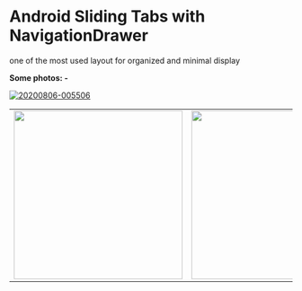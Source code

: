 # Android Sliding Tabs with NavigationDrawer

one of the most used layout for organized and minimal display

**Some photos: -** <br>

<a href="https://ibb.co/z4HfsgL"><img src="https://i.ibb.co/1mJ2ZNp/20200806-005506.gif" alt="20200806-005506" border="0"></a>

<table>
  <tr>
  
<td><img src="https://i.ibb.co/Ht71MZf/Screenshot-20200806-002342.png" width="300"></td>
<td><img src="https://i.ibb.co/qskrpVT/Screenshot-20200806-002337.png" width="300"></td>
<td><img src="https://i.ibb.co/tMpTbL9/Screenshot-20200806-002346.png" width="300"></td>
<td><img src="https://i.ibb.co/88vMsFp/Screenshot-20200806-002351.png" width="300"></td>
</tr>
</table>

